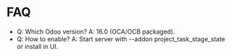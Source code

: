 # FAQ

- Q: Which Odoo version? A: 16.0 (OCA/OCB packaged).
- Q: How to enable? A: Start server with --addon project_task_stage_state or install in UI.
